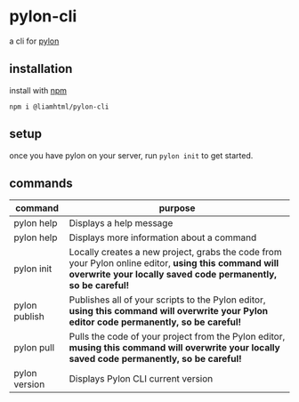 # pylon-cli
a cli for [pylon](https://pylon.bot)
## installation
install with [npm](https://npmjs.com)
```
npm i @liamhtml/pylon-cli
```
## setup
once you have pylon on your server, run `pylon init` to get started. 
## commands
|command               | purpose|
|----------------------|---------------------|
|pylon help            |Displays a help message
|pylon <command> help  |Displays more information about a command
|pylon init            |Locally creates a new project, grabs the code from your Pylon online editor, **using this command will overwrite your locally saved code permanently, so be careful!**
|pylon publish         |Publishes all of your scripts to the Pylon editor, **using this command will overwrite your Pylon editor code permanently, so be careful!**
|pylon pull            |Pulls the code of your project from the Pylon editor, **musing this command will overwrite your locally saved code permanently, so be careful!**
|pylon version         |Displays Pylon CLI current version
